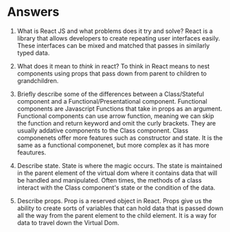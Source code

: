 # Answers

1.  What is React JS and what problems does it try and solve?
    React is a library that allows developers to create repeating user interfaces easily. These interfaces can be mixed and matched that passes in similarly typed data.

1.  What does it mean to _think_ in react?
    To think in React means to nest components using props that pass down from parent to children to grandchildren.

1.  Briefly describe some of the differences between a Class/Stateful component and a Functional/Presentational component.
    Functional components are Javascript Functions that take in props as an argument. Functional components can use arrow function, meaning we can skip the function and return keyword and omit the curly brackets. They are usually addative components to the Class component. Class componenets offer more features such as constructor and state. It is the same as a functional componenet, but more complex as it has more feautures. 

1.  Describe state.
    State is where the magic occurs. The state is maintained in the parent element of the virtual dom where it contains data that will be handled and manipulated. Often times, the methods of a class interact with the Class component's state or the condition of the data. 

1.  Describe props.
    Prop is a reserved object in React. Props give us the ability to create sorts of variables that can hold data that is passed down all the way from the parent element to the child element. It is a way for data to travel down the Virtual Dom.